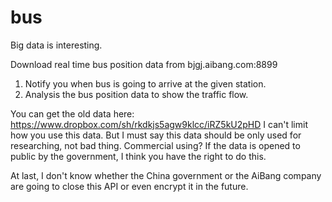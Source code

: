 bus
===

Big data is interesting.

Download real time bus position data from bjgj.aibang.com:8899

1. Notify you when bus is going to arrive at the given station.
2. Analysis the bus position data to show the traffic flow.

You can get the old data here: https://www.dropbox.com/sh/rkdkjs5agw9klcc/iRZ5kU2pHD
I can't limit how you use this data. But I must say this data should be only used for researching, not bad thing.
Commercial using? If the data is opened to public by the government, I think you have the right to do this.

At last, I don't know whether the China government or the AiBang company are going to close this API or even encrypt it in the future.